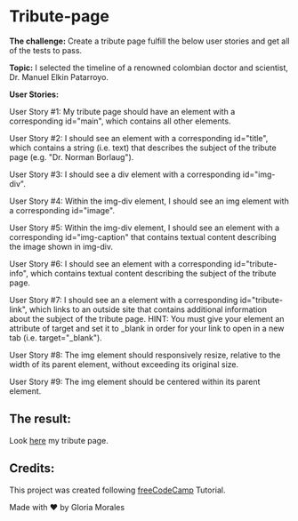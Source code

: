 # Tribute-page

**The challenge:** Create a tribute page fulfill the below user stories and get all of the tests to pass.

**Topic:** I selected the timeline of a renowned colombian doctor and scientist, Dr. Manuel Elkin Patarroyo.

**User Stories:**

User Story #1: My tribute page should have an element with a corresponding id="main", which contains all other elements.

User Story #2: I should see an element with a corresponding id="title", which contains a string (i.e. text) that describes the subject of the tribute page (e.g. "Dr. Norman Borlaug").

User Story #3: I should see a div element with a corresponding id="img-div".

User Story #4: Within the img-div element, I should see an img element with a corresponding id="image".

User Story #5: Within the img-div element, I should see an element with a corresponding id="img-caption" that contains textual content describing the image shown in img-div.

User Story #6: I should see an element with a corresponding id="tribute-info", which contains textual content describing the subject of the tribute page.

User Story #7: I should see an a element with a corresponding id="tribute-link", which links to an outside site that contains additional information about the subject of the tribute page. HINT: You must give your element an attribute of target and set it to _blank in order for your link to open in a new tab (i.e. target="_blank").

User Story #8: The img element should responsively resize, relative to the width of its parent element, without exceeding its original size.

User Story #9: The img element should be centered within its parent element.

## The result:

Look [here](https://codepen.io/gmoraleslondono/full/RvVbEZ) my tribute page.


## Credits:

This project was created following [freeCodeCamp](https://learn.freecodecamp.org) Tutorial.

Made with ❤ by Gloria Morales
